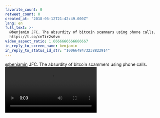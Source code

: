 ```yaml
---
favorite_count: 0
retweet_count: 0
created_at: "2018-06-12T21:42:49.000Z"
lang: en
full_text: >-
  @benjamin JFC. The absurdity of bitcoin scammers using phone calls.
  https://t.co/cnTir2s6vm
video_aspect_ratio: 1.6666666666666667
in_reply_to_screen_name: benjamin
in_reply_to_status_id_str: "1006648473238822914"
---
```


[@benjamin](https://twitter.com/benjamin) JFC. The absurdity of bitcoin scammers
using phone calls.
![Embedded Video](https://twitter-media-coderbyheart.s3.eu-north-1.amazonaws.com/1006653072695754753-DfhZoJGXUAA6DiN.mp4)
